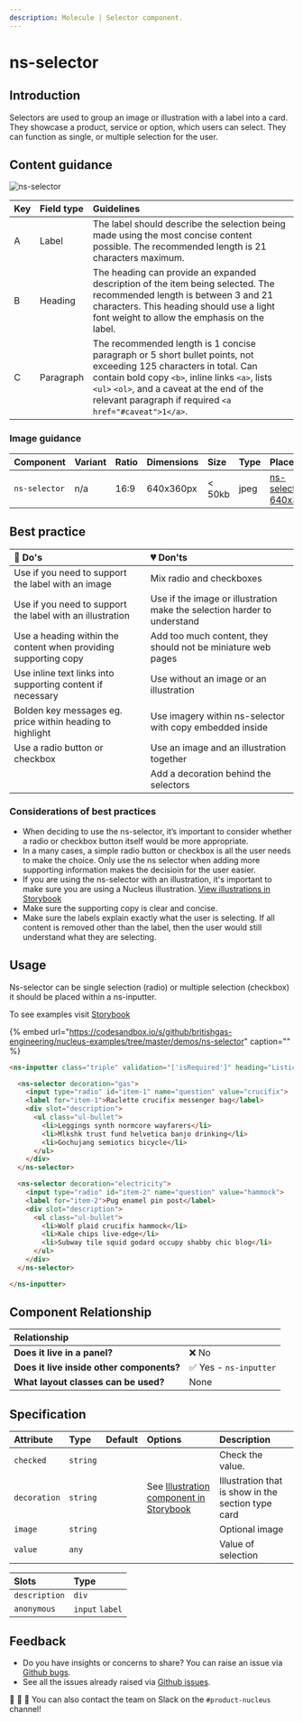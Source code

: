 ```yaml
---
description: Molecule | Selector component.
---
```


# ns-selector

## Introduction

Selectors are used to group an image or illustration with a label into a card. They  showcase a product, service or option, which users can select. They can function as single, or multiple selection for the user.

## Content guidance

![ns-selector](https://user-images.githubusercontent.com/3082819/84010531-b1a27e80-a96c-11ea-94de-a534834f7aff.png)

| Key | Field type | Guidelines |
| :--- | :--- | :--- |
| A | Label | The label should describe the selection being made using the most concise content possible. The recommended length is 21 characters maximum. |
| B | Heading | The heading can provide an expanded description of the item being selected. The recommended length is between 3 and 21 characters. This heading should use a light font weight to allow the emphasis on the label. |
| C | Paragraph  | The recommended length is 1 concise paragraph or 5 short bullet points, not exceeding 125 characters in total. Can contain bold copy `<b>`, inline links `<a>`, lists `<ul>` `<ol>`, and a caveat at the end of the relevant paragraph if required `<a href="#caveat">1</a>`. |

### Image guidance

| Component | Variant | Ratio | Dimensions | Size | Type | Placeholder |
| :--- | :--- | :--- | :--- | :--- | :--- | :--- |
| `ns-selector`| n/a | 16:9 | 640x360px | &lt; 50kb | jpeg | [ns-selector-640x360px](https://user-images.githubusercontent.com/50207859/68392177-1ee4fb80-0161-11ea-8826-14326d2c976a.jpg) |

## Best practice

| 💚 Do's | 💔 Don'ts |
| :--- | :--- |
| Use if you need to support the label with an image | Mix radio and checkboxes |
| Use if you need to support the label with an illustration | Use if the image or illustration make the selection harder to understand |
| Use a heading within the content when providing supporting copy | Add too much content, they should not be miniature web pages |
| Use inline text links into supporting content if necessary | Use without an image or an illustration |
| Bolden key messages eg. price within heading to highlight | Use imagery within ns-selector with copy embedded inside |
| Use a radio button or checkbox |  Use an image and an illustration together |
|  |Add a decoration behind the selectors |

### Considerations of best practices

* When deciding to use the ns-selector, it’s important to consider whether a radio or checkbox button itself would be more appropriate.
* In a many cases, a simple radio button or checkbox is all the user needs to make the choice. Only use the ns selector when adding more supporting information makes the decisioin for the user easier.
* If you are using the ns-selector with an illustration, it's important to make sure you are using a Nucleus illustration. [View illustrations in Storybook](https://britishgas.co.uk/nucleus/demo/index.html?path=/story/ns-illustrations--appliance)
* Make sure the supporting copy is clear and concise.
* Make sure the labels explain exactly what the user is selecting. If all content is removed other than the label, then the user would still understand what they are selecting.

## Usage

Ns-selector can be single selection (radio) or multiple selection (checkbox) it should be placed within a ns-inputter.

To see examples visit [Storybook](https://britishgas.co.uk/nucleus/demo/index.html?path=/story/ns-inputter--selectorradio)

{% embed url="https://codesandbox.io/s/github/britishgas-engineering/nucleus-examples/tree/master/demos/ns-selector" caption="" %}

```html
<ns-inputter class="triple" validation="['isRequired']" heading="Listicle street art shaman">

  <ns-selector decoration="gas">
    <input type="radio" id="item-1" name="question" value="crucifix">
    <label for="item-1">Raclette crucifix messenger bag</label>
    <div slot="description">
      <ul class="ul-bullet">
        <li>Leggings synth normcore wayfarers</li>
        <li>Mlkshk trust fund helvetica banjo drinking</li>
        <li>Gochujang semiotics bicycle</li>
      </ul>
    </div>
  </ns-selector>

  <ns-selector decoration="electricity">
    <input type="radio" id="item-2" name="question" value="hammock">
    <label for="item-2">Pug enamel pin post</label>
    <div slot="description">
      <ul class="ul-bullet">
        <li>Wolf plaid crucifix hammock</li>
        <li>Kale chips live-edge</li>
        <li>Subway tile squid godard occupy shabby chic blog</li>
      </ul>
    </div>
  </ns-selector>

</ns-inputter>
```


## Component Relationship

|  **Relationship**  |  |
| :--- | :--- |
| **Does it live in a panel?** | ❌ No |
| **Does it live inside other components?** | ✅ Yes - `ns-inputter` |
| **What layout classes can be used?**  | None |

## Specification

| Attribute | Type | Default | Options | Description |
| :--- | :--- | :--- | :--- | :--- |
| `checked` | `string` |  |  | Check the value. |
| `decoration` | `string` |  |See [Illustration component in Storybook](https://britishgas.co.uk/nucleus/demo/index.html?path=/story/ns-illustrations--appliance)| Illustration that is show in the section type card |
| `image`      | `string` |  |  | Optional image |
| `value` | `any`     |  |  | Value of selection |

| Slots | Type |
| :--- | :--- |
| `description` | `div` |
| `anonymous` | `input` `label` |

## Feedback

* Do you have insights or concerns to share? You can raise an issue via [Github bugs](https://github.com/ConnectedHomes/nucleus/issues/new?assignees=&labels=Bug&template=a--bug-report.md&title=[bug]%20[ns-form]).
* See all the issues already raised via [Github issues](https://github.com/connectedHomes/nucleus/issues?utf8=%E2%9C%93&q=is%3Aopen+is%3Aissue+label%3ABug+[ns-form]).

💩 🎉 🦄 You can also contact the team on Slack on the `#product-nucleus` channel!
